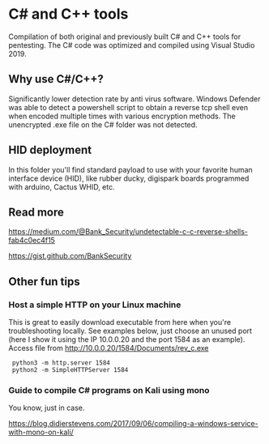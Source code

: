 # C# and C++ tools
Compilation of both original and previously built C# and C++ tools for pentesting. The C# code was optimized and compiled using Visual Studio 2019.

## Why use C#/C++?
Significantly lower detection rate by anti virus software. Windows Defender was able to detect a powershell script to obtain a reverse tcp shell even when encoded multiple times with various encryption methods. The unencrypted .exe file on the C# folder was not detected.

## HID deployment
In this folder you'll find standard payload to use with your favorite human interface device (HID), like rubber ducky, digispark boards programmed with arduino, Cactus WHID, etc. 

## Read more

https://medium.com/@Bank_Security/undetectable-c-c-reverse-shells-fab4c0ec4f15

https://gist.github.com/BankSecurity


## Other fun tips

### Host a simple HTTP on your Linux machine 
This is great to easily download executable from here when you're troubleshooting locally. See examples below, just choose an unused port (here I show it using the IP 10.0.0.20 and the port 1584 as an example). Access file from http://10.0.0.20/1584/Documents/rev_c.exe
     
     python3 -m http.server 1584
     python2 -m SimpleHTTPServer 1584


### Guide to compile C# programs on Kali using mono
You know, just in case.

https://blog.didierstevens.com/2017/09/06/compiling-a-windows-service-with-mono-on-kali/



